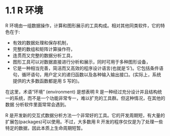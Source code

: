 # 1.1 R 环境

R 环境由一组数据操作，计算和图形展示的工具构成。相对其他同类软件，它的特色在于:

- 有效的数据处理和保存机制，
- 完整的数组和矩阵计算操作符，
- 连贯而又完整的数据分析工具，
- 图形工具可以对数据直接进行分析和展示，同时可用于多种图形设备，
- 它是一种相当完善，简洁而又高效的程序设计语言(也就是‘S’)。它包括条件语句，循环语句，用户定义的递归函数以及各种输入输出接口。(实际上，系统提供的大多数函数都是用 S 写的)。

在这里，术语“环境” (environment) 是想表明 R 是一种经过充分设计并且结构统一的系统，而不是一个功能非常专一，难以扩充的工具群。但这种情况，在其他的数据 分析软件里面常常会遇到。

R 是开发新的交互式数据分析方法一个非常好的工具。它的开发周期短，有大量的扩展包(packages)可以使用。不过，大多数用 R 开发的程序仅仅是为了处理一些特定的数据，因此本质上生命周期短暂。